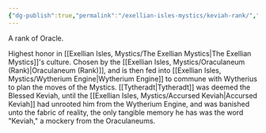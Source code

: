 ```yaml
---
{"dg-publish":true,"permalink":"/exellian-isles-mystics/keviah-rank/","noteIcon":""}
---
```


A rank of Oracle.

Highest honor in [[Exellian Isles, Mystics/The Exellian Mystics\|The Exellian Mystics]]'s culture. Chosen by the [[Exellian Isles, Mystics/Oraculaneum (Rank)\|Oraculaneum (Rank)]], and is then fed into [[Exellian Isles, Mystics/Wytherium Engine\|Wytherium Engine]] to commune with Wytherius to plan the moves of the Mystics. 
[[Tytheradt\|Tytheradt]] was deemed the Blessed Keviah, until the [[Exellian Isles, Mystics/Accursed Keviah\|Accursed Keviah]] had unrooted him from the Wytherium Engine, and was banished unto the fabric of reality, the only tangible memory he has was the word "Keviah," a mockery from the Oraculaneums.